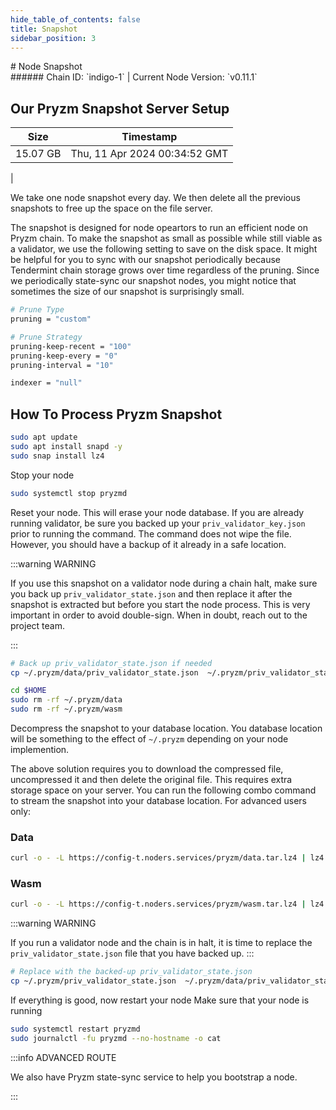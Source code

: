 ```yaml
---
hide_table_of_contents: false
title: Snapshot
sidebar_position: 3
---
```


<div class="h1-with-icon icon-pryzm">
# Node Snapshot
</div>
###### Chain ID: `indigo-1` | Current Node Version: `v0.11.1`

## Our Pryzm Snapshot Server Setup

| Size   | Timestamp    |
|--------|--------------|
| 15.07 GB | Thu, 11 Apr 2024 00:34:52 GMT  |


We take one node snapshot every day. We then delete all the previous snapshots to free up the space on the file server.

The snapshot is designed for node opeartors to run an efficient node on Pryzm chain. To make the snapshot as small as possible while still viable as a validator, we use the following setting to save on the disk space. It might be helpful for you to sync with our snapshot periodically because Tendermint chain storage grows over time regardless of the pruning. Since we periodically state-sync our snapshot nodes, you might notice that sometimes the size of our snapshot is surprisingly small.

```bash title="app.toml"
# Prune Type
pruning = "custom"

# Prune Strategy
pruning-keep-recent = "100"
pruning-keep-every = "0"
pruning-interval = "10"
```

```bash title="config.toml"
indexer = "null"
```

## How To Process Pryzm Snapshot
```bash
sudo apt update
sudo apt install snapd -y
sudo snap install lz4
```

Stop your node
```bash
sudo systemctl stop pryzmd
```
Reset your node. This will erase your node database. If you are already running validator, be sure you backed up your `priv_validator_key.json` prior to running the command. The command does not wipe the file. However, you should have a backup of it already in a safe location.

:::warning WARNING

If you use this snapshot on a validator node during a chain halt, make sure you back up `priv_validator_state.json` and then replace it after the snapshot is extracted but before you start the node process. This is very important in order to avoid double-sign. When in doubt, reach out to the project team.

:::

```bash
# Back up priv_validator_state.json if needed
cp ~/.pryzm/data/priv_validator_state.json  ~/.pryzm/priv_validator_state.json

cd $HOME
sudo rm -rf ~/.pryzm/data
sudo rm -rf ~/.pryzm/wasm
```

Decompress the snapshot to your database location. You database location will be something to the effect of `~/.pryzm` depending on your node implemention.

The above solution requires you to download the compressed file, uncompressed it and then delete the original file. This requires extra storage space on your server. You can run the following combo command to stream the snapshot into your database location. For advanced users only:
### Data
```bash
curl -o - -L https://config-t.noders.services/pryzm/data.tar.lz4 | lz4 -d | tar -x -C ~/.pryzm
```
### Wasm
```bash
curl -o - -L https://config-t.noders.services/pryzm/wasm.tar.lz4 | lz4 -d | tar -x -C ~/.pryzm
```

:::warning WARNING

If you run a validator node and the chain is in halt, it is time to replace the `priv_validator_state.json` file that you have backed up.
:::

```bash
# Replace with the backed-up priv_validator_state.json
cp ~/.pryzm/priv_validator_state.json  ~/.pryzm/data/priv_validator_state.json
```

If everything is good, now restart your node
Make sure that your node is running

```bash
sudo systemctl restart pryzmd
sudo journalctl -fu pryzmd --no-hostname -o cat
```

:::info ADVANCED ROUTE

We also have Pryzm state-sync service to help you bootstrap a node.

:::
